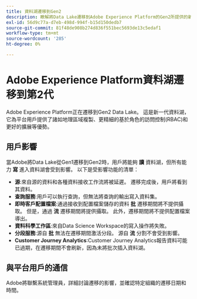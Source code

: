 ```yaml
---
title: 資料湖遷移到Gen2
description: 瞭解將Data Lake遷移到Adobe Experience Platform的Gen2所提供的新功能。
exl-id: 56d9c77a-d7eb-498d-994f-b15d150dedb7
source-git-commit: 81f48de908b274d836f551bec5693de13c5edaf1
workflow-type: tm+mt
source-wordcount: '285'
ht-degree: 0%

---
```


# Adobe Experience Platform資料湖遷移到第2代

Adobe Experience Platform正在遷移到Gen2 Data Lake。 這是新一代資料湖，它為平台用戶提供了諸如地理區域複製、更精細的基於角色的訪問控制(RBAC)和更好的擴展等優勢。

## 用戶影響

當Adobe將Data Lake從Gen1遷移到Gen2時，用戶將能夠 **讀** 資料湖，但所有能力 **寫** 進入資料湖會受到影響。 以下是受影響功能的清單：

- **源**:來自源的資料和各種資料接收工作流將被延遲。 遷移完成後，用戶將看到其資料。
- **查詢服務**:用戶可以執行查詢，但無法將查詢的輸出寫入資料集。
- **即時客戶配置檔案**:通過接收到配置檔案儲存的資料 **批** 遷移期間將不提供攝取。 但是，通過 **流** 遷移期間將提供攝取。 此外，遷移期間將不提供配置檔案導出。
- **資料科學工作區**:來自Data Science Workspace的寫入操作將失敗。
- **分段服務**:源自 **批** 無法在遷移期間激活分段。 源自 **流** 分割不會受到影響。
- **Customer Journey Analytics**:Customer Journey Analytics報告資料可能已過期，在遷移期間不會刷新，因為未將批次插入資料湖。

## 與平台用戶的通信

Adobe將聯繫系統管理員，詳細討論遷移的影響，並確認特定組織的遷移日期和時間。
